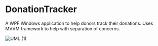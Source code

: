 # DonationTracker
A WPF Windows application to help donors track their donations. 
Uses MVVM framework to help with separation of concerns.

![UML (1)](https://github.com/misbilmohammed/DonationTracker/assets/111628784/42435a52-8b5d-48c6-8985-1f64cfd8c80c)
